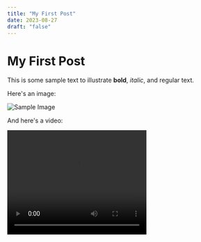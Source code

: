 ```yaml
---
title: "My First Post"
date: 2023-08-27
draft: "false"
---
```


# My First Post

This is some sample text to illustrate **bold**, _italic_, and regular text.

Here's an image:

![Sample Image](/images/sample-image.jpg)

And here's a video:

<video width="320" height="240" controls>
  <source src="/videos/sample-video.mp4" type="video/mp4">
  Your browser does not support the video tag.
</video>
